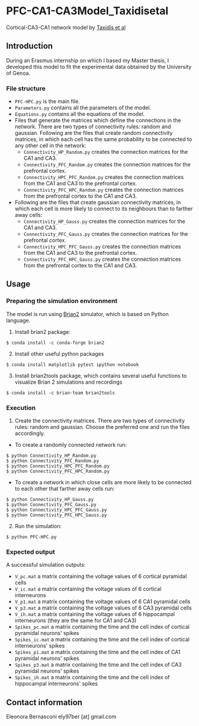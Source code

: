 # PFC-CA1-CA3Model_Taxidisetal
Cortical-CA3-CA1 network model by [Taxidis et al]

## Introduction
During an Erasmus internship on which I based my Master thesis, I developed this model to fit the experimental data obtained by the University of Genoa. 

### File structure
- `PFC-HPC.py` is the main file.
- `Parameters.py` contains all the parameters of the model.
- `Equations.py` contains all the equations of the model.
- Files that generate the matrices which define the connections in the network. There are two types of connectivity rules: random and gaussian. Following are the files that create random connectivity matrices, in which each cell has the same probability to be connected to any other cell in the network:
    - `Connectivity_HP_Random.py` creates the connection matrices for the CA1 and CA3.
    - `Connectivity_PFC_Random.py` creates the connection matrices for the prefrontal cortex.
    - `Connectivity_HPC_PFC_Random.py` creates the connection matrices from the CA1 and CA3 to the prefrontal cortex.
    - `Connectivity_PFC_HPC_Random.py` creates the connection matrices from the prefrontal cortex to the CA1 and CA3.
- Following are the files that create gaussian connectivity matrices, in which each cell is more likely to connect to its neighbours than to farther away cells:
    - `Connectivity_HP_Gauss.py` creates the connection matrices for the CA1 and CA3.
    - `Connectivity_PFC_Gauss.py` creates the connection matrices for the prefrontal cortex.
    - `Connectivity_HPC_PFC_Gauss.py` creates the connection matrices from the CA1 and CA3 to the prefrontal cortex.
    - `Connectivity_PFC_HPC_Gauss.py` creates the connection matrices from the prefrontal cortex to the CA1 and CA3.

## Usage

### Preparing the simulation environment

The model is run using [Brian2] simulator, which is based on Python language. 

1. Install brian2 package:
```
$ conda install -c conda-forge brian2
```

2. Install other useful python packages
```
$ conda install matplotlib pytest ipython notebook
```

3. Install brian2tools package, which contains several useful functions to visualize Brian 2 simulations and recordings
```
$ conda install -c brian-team brian2tools
```

### Execution

1. Create the connectivity matrices. There are two types of connectivity rules: random and gaussian. Choose the preferred one and run the files accordingly.
- To create a randomly connected network run:
```
$ python Connectivity_HP_Random.py
$ python Connectivity_PFC_Random.py
$ python Connectivity_HPC_PFC_Random.py
$ python Connectivity_PFC_HPC_Random.py
```
- To create a network in which close cells are more likely to be connected to each other that farther away cells run:
```
$ python Connectivity_HP_Gauss.py
$ python Connectivity_PFC_Gauss.py
$ python Connectivity_HPC_PFC_Gauss.py
$ python Connectivity_PFC_HPC_Gauss.py
```

2. Run the simulation:
```
$ python PFC-HPC.py
```
### Expected output
A successful simulation outputs:
- `V_pc.mat` a matrix containing the voltage values of 6 cortical pyramidal cells 
- `V_ic.mat` a matrix containing the voltage values of 6 cortical interneurons 
- `V_p1.mat` a matrix containing the voltage values of 6 CA1 pyramidal cells 
- `V_p3.mat` a matrix containing the voltage values of 6 CA3 pyramidal cells 
- `V_ih.mat` a matrix containing the voltage values of 6 hippocampal interneurons (they are the same for CA1 and CA3)
- `Spikes_pc.mat` a matrix containing the time and the cell index of cortical pyramidal neurons' spikes
- `Spikes_ic.mat` a matrix containing the time and the cell index of cortical  interneurons' spikes
- `Spikes_p1.mat` a matrix containing the time and the cell index of CA1 pyramidal neurons' spikes
- `Spikes_p3.mat` a matrix containing the time and the cell index of CA3 pyramidal neurons' spikes
- `Spikes_ih.mat` a matrix containing the time and the cell index of hippocampal interneurons' spikes

## Contact information

Eleonora Bernasconi ely97ber [at] gmail.com

<!-- simulators -->
[BRIAN2]: https://brian2.readthedocs.io/en/stable/index.html
<!-- references -->
[Taxidis et al]: https://www.frontiersin.org/articles/10.3389/fncom.2013.00003/full
